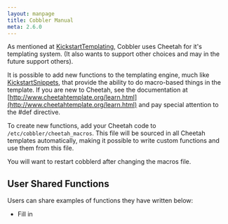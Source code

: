 ```yaml
---
layout: manpage
title: Cobbler Manual
meta: 2.6.0
---
```

As mentioned at [KickstartTemplating](/cobbler/wiki/KickstartTemplating), Cobbler
uses Cheetah for it's templating system.  (It also wants to support other choices
and may in the future support others).

It is possible to add new functions to the templating engine, much
like [KickstartSnippets](/cobbler/wiki/KickstartSnippets), that
provide the ability to do macro-based things in the template. If
you are new to Cheetah, see the documentation at
[http://www.cheetahtemplate.org/learn.html](http://www.cheetahtemplate.org/learn.html)
and pay special attention to the \#def directive.

To create new functions, add your Cheetah code to
`/etc/cobbler/cheetah_macros`. This file will be sourced in all
Cheetah templates automatically, making it possible to write custom
functions and use them from this file.

You will want to restart cobblerd after changing the macros file.

## User Shared Functions

Users can share examples of functions they have written below:

-   Fill in

